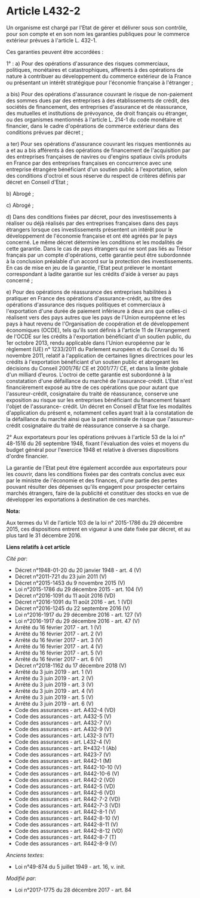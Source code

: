 # Article L432-2

Un organisme est chargé par l'Etat de gérer et délivrer sous son contrôle, pour son compte et en son nom les garanties
publiques pour le commerce extérieur prévues à l'article L. 432-1.

Ces garanties peuvent être accordées :

1° : a) Pour des opérations d'assurance des risques commerciaux, politiques, monétaires et catastrophiques, afférents à des
opérations de nature à contribuer au développement du commerce extérieur de la France ou présentant un intérêt stratégique
pour l'économie française à l'étranger ;

a bis) Pour des opérations d'assurance couvrant le risque de non-paiement des sommes dues par des entreprises à des
établissements de crédit, des sociétés de financement, des entreprises d'assurance et de réassurance, des mutuelles et
institutions de prévoyance, de droit français ou étranger, ou des organismes mentionnés à l'article L. 214-1 du code
monétaire et financier, dans le cadre d'opérations de commerce extérieur dans des conditions prévues par décret ;

a ter) Pour ses opérations d'assurance couvrant les risques mentionnés au a et au a bis afférents à des opérations de
financement de l'acquisition par des entreprises françaises de navires ou d'engins spatiaux civils produits en France par des
entreprises françaises en concurrence avec une entreprise étrangère bénéficiant d'un soutien public à l'exportation, selon
des conditions d'octroi et sous réserve du respect de critères définis par décret en Conseil d'Etat ;

b) Abrogé ;

c) Abrogé ;

d) Dans des conditions fixées par décret, pour des investissements à réaliser ou déjà réalisés par des entreprises françaises
dans des pays étrangers lorsque ces investissements présentent un intérêt pour le développement de l'économie française et
ont été agréés par le pays concerné. Le même décret détermine les conditions et les modalités de cette garantie. Dans le cas
de pays étrangers qui ne sont pas liés au Trésor français par un compte d'opérations, cette garantie peut être subordonnée à
la conclusion préalable d'un accord sur la protection des investissements. En cas de mise en jeu de la garantie, l'Etat peut
prélever le montant correspondant à ladite garantie sur les crédits d'aide à verser au pays concerné ;

e) Pour des opérations de réassurance des entreprises habilitées à pratiquer en France des opérations d'assurance-crédit, au
titre des opérations d'assurance des risques politiques et commerciaux à l'exportation d'une durée de paiement inférieure à
deux ans que celles-ci réalisent vers des pays autres que les pays de l'Union européenne et les pays à haut revenu de
l'Organisation de coopération et de développement économiques (OCDE), tels qu'ils sont définis à l'article 11 de
l'Arrangement de l'OCDE sur les crédits à l'exportation bénéficiant d'un soutien public, du 1er octobre 2013, rendu
applicable dans l'Union européenne par le règlement (UE) n° 1233/2011 du Parlement européen et du Conseil du 16 novembre
2011, relatif à l'application de certaines lignes directrices pour les crédits à l'exportation bénéficiant d'un soutien
public et abrogeant les décisions du Conseil 2001/76/ CE et 2001/77/ CE, et dans la limite globale d'un milliard d'euros.
L'octroi de cette garantie est subordonné à la constatation d'une défaillance du marché de l'assurance-crédit. L'Etat n'est
financièrement exposé au titre de ces opérations que pour autant que l'assureur-crédit, cosignataire du traité de
réassurance, conserve une exposition au risque sur les entreprises bénéficiant du financement faisant l'objet de l'assurance-
crédit. Un décret en Conseil d'Etat fixe les modalités d'application du présent e, notamment celles ayant trait à la
constatation de la défaillance du marché ainsi que la part minimale de risque que l'assureur-crédit cosignataire du traité de
réassurance conserve à sa charge.

2° Aux exportateurs pour les opérations prévues à l'article 53 de la loi n° 48-1516 du 26 septembre 1948, fixant l'évaluation
des voies et moyens du budget général pour l'exercice 1948 et relative à diverses dispositions d'ordre financier.

La garantie de l'Etat peut être également accordée aux exportateurs pour les couvrir, dans les conditions fixées par des
contrats conclus avec eux par le ministre de l'économie et des finances, d'une partie des pertes pouvant résulter des
dépenses qu'ils engagent pour prospecter certains marchés étrangers, faire de la publicité et constituer des stocks en vue de
développer les exportations à destination de ces marchés.

**Nota:**

Aux termes du VI de l'article 103 de la loi n° 2015-1786 du 29 décembre 2015, ces dispositions entrent en vigueur à une date
fixée par décret, et au plus tard le 31 décembre 2016.

**Liens relatifs à cet article**

_Cité par_:

  - Décret n°1948-01-20 du 20 janvier 1948 - art. 4 (V)
  - Décret n°2011-721 du 23 juin 2011 (V)
  - Décret n°2015-1453 du 9 novembre 2015 (V)
  - Loi n°2015-1786 du 29 décembre 2015 - art. 104 (V)
  - Décret n°2016-1091 du 11 août 2016 (VD)
  - Décret n°2016-1091 du 11 août 2016 - art. 1 (VD)
  - Décret n°2016-1245 du 22 septembre 2016 (V)
  - Loi n°2016-1917 du 29 décembre 2016 - art. 127 (V)
  - Loi n°2016-1917 du 29 décembre 2016 - art. 47 (V)
  - Arrêté du 16 février 2017 - art. 1 (V)
  - Arrêté du 16 février 2017 - art. 2 (V)
  - Arrêté du 16 février 2017 - art. 3 (V)
  - Arrêté du 16 février 2017 - art. 4 (V)
  - Arrêté du 16 février 2017 - art. 5 (V)
  - Arrêté du 16 février 2017 - art. 6 (V)
  - Décret n°2018-1162 du 17 décembre 2018 (V)
  - Arrêté du 3 juin 2019 - art. 1 (V)
  - Arrêté du 3 juin 2019 - art. 2 (V)
  - Arrêté du 3 juin 2019 - art. 3 (V)
  - Arrêté du 3 juin 2019 - art. 4 (V)
  - Arrêté du 3 juin 2019 - art. 5 (V)
  - Arrêté du 3 juin 2019 - art. 6 (V)
  - Code des assurances - art. A432-4 (VD)
  - Code des assurances - art. A432-5 (V)
  - Code des assurances - art. A432-7 (V)
  - Code des assurances - art. A432-9 (V)
  - Code des assurances - art. L432-3 (VT)
  - Code des assurances - art. L432-4 (V)
  - Code des assurances - art. R*432-1 (Ab)
  - Code des assurances - art. R423-7 (V)
  - Code des assurances - art. R442-1 (M)
  - Code des assurances - art. R442-10-10 (V)
  - Code des assurances - art. R442-10-6 (V)
  - Code des assurances - art. R442-2 (VD)
  - Code des assurances - art. R442-5 (VD)
  - Code des assurances - art. R442-6 (VD)
  - Code des assurances - art. R442-7-2 (VD)
  - Code des assurances - art. R442-7-3 (VD)
  - Code des assurances - art. R442-8-1 (V)
  - Code des assurances - art. R442-8-10 (V)
  - Code des assurances - art. R442-8-11 (V)
  - Code des assurances - art. R442-8-12 (VD)
  - Code des assurances - art. R442-8-7 (T)
  - Code des assurances - art. R442-8-9 (V)

_Anciens textes_:

  - Loi n°49-874 du 5 juillet 1949 - art. 16, v. init.

_Modifié par_:

  - Loi n°2017-1775 du 28 décembre 2017 - art. 84
